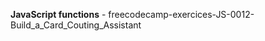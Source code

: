 <strong>JavaScript functions</strong> - freecodecamp-exercices-JS-0012-Build_a_Card_Couting_Assistant
